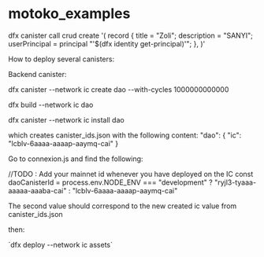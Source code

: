 # motoko_examples

dfx canister call crud create '(
    record {
    title = "Zoli";
    description = "SANYI";
    userPrincipal = principal "'$(dfx identity get-principal)'";
  },
)'


How to deploy several canisters:

Backend canister:

dfx canister --network ic create dao --with-cycles 1000000000000


dfx build --network ic dao


dfx canister --network ic install dao

which creates canister_ids.json with the following content:
 "dao": {
    "ic": "lcblv-6aaaa-aaaap-aaymq-cai"
  }

Go to connexion.js and find the following: 
 
 //TODO : Add your mainnet id whenever you have deployed on the IC
const daoCanisterId = 
  process.env.NODE_ENV === "development" ? "ryjl3-tyaaa-aaaaa-aaaba-cai" : "lcblv-6aaaa-aaaap-aaymq-cai"

The second value should correspond  to the new created ic value from canister_ids.json

then:

´dfx deploy --network ic assets´  
  
